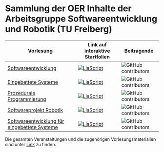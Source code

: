 # Sammlung der OER Inhalte der Arbeitsgruppe Softwareentwicklung und Robotik (TU Freiberg)

| Vorlesung                                                                                         | Link auf interaktive Startfolien                                                                                                                                                                                                                  | Beitragende                                                                                                   |
| ------------------------------------------------------------------------------------------------- | ------------------------------------------------------------------------------------------------------------------------------------------------------------------------------------------------------------------------------------------- | ------------------------------------------------------------------------------------------------------------- |
| [Softwareentwicklung](https://github.com/TUBAF-IfI-LiaScript/VL_Softwareentwicklung)              | [![LiaScript](https://raw.githubusercontent.com/LiaScript/LiaScript/master/badges/course.svg)](https://liascript.github.io/course/?https://github.com/TUBAF-IfI-LiaScript/VL_Softwareentwicklung/blob/master/00_Einfuehrung.md)             | ![GitHub contributors](https://img.shields.io/github/contributors/TUBAF-IfI-LiaScript/VL_Softwareentwicklung) |
| [Eingebettete Systeme](https://github.com/TUBAF-IfI-LiaScript/VL_EingebetteteSysteme)             | [![LiaScript](https://raw.githubusercontent.com/LiaScript/LiaScript/master/badges/course.svg)](https://liascript.github.io/course/?https://raw.githubusercontent.com/TUBAF-IfI-LiaScript/VL_EingebetteteSysteme/master/00_Einfuehrung.md#1) | ![GitHub contributors](https://img.shields.io/github/contributors/TUBAF-IfI-LiaScript/VL_EingebetteteSysteme) |
| [Prozedurale Programmierung](https://github.com/TUBAF-IfI-LiaScript/VL_ProzeduraleProgrammierung) | [![LiaScript](https://raw.githubusercontent.com/LiaScript/LiaScript/master/badges/course.svg)](https://liascript.github.io/course/?https://github.com/TUBAF-IfI-LiaScript/VL_ProzeduraleProgrammierung/blob/master/README.md)               | ![GitHub contributors](https://img.shields.io/github/contributors/TUBAF-IfI-LiaScript/VL_ProzeduraleProgrammierung) |
| [Softwareprojekt Robotik](https://github.com/TUBAF-IfI-LiaScript/VL_SoftwareprojektRobotik)       | [![LiaScript](https://raw.githubusercontent.com/LiaScript/LiaScript/master/badges/course.svg)](https://liascript.github.io/course/?https://raw.githubusercontent.com/LiaPlayground/Workshop_Freiberg_09-12-1021/main/README.md#1)           | ![GitHub contributors](https://img.shields.io/github/contributors/TUBAF-IfI-LiaScript/VL_SoftwareprojektRobotik) |
| [Softwareentwicklung für eingebettete Systeme](https://github.com/TUBAF-IfI-LiaScript/VL_DigitaleSysteme)                     | [![LiaScript](https://raw.githubusercontent.com/LiaScript/LiaScript/master/badges/course.svg)](https://liascript.github.io/course/?https://github.com/TUBAF-IfI-LiaScript/VL_DigitaleSysteme/main/lectures/00_Einfuehrung.md#1)             | ![GitHub contributors](https://img.shields.io/github/contributors/TUBAF-IfI-LiaScript/VL_DigitaleSysteme) |

Die gesamten Veranstaltungen und die zugehörigen Vorlesungsmaterialien sind unter [Link](https://tubaf-ifi-liascript.github.io/) zu finden.
